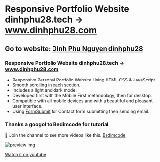 # Responsive Portfolio Website dinhphu28.tech -> www.dinhphu28.com
## Go to website: [Dinh Phu Nguyen dinhphu28](https://www.dinhphu28.tech)
### Responsive Portfolio Website dinhphu28.tech -> www.dinhphu28.com

- Responsive Personal Portfolio Website Using HTML CSS & JavaScript
- Smooth scrolling in each section.
- Includes a light and dark mode.
- Developed first with the Mobile First methodology, then for desktop.
- Compatible with all mobile devices and with a beautiful and pleasant user interface.
- Using [FormSubmit](https://formsubmit.co) for Contact form submitting then sending email.

### Thanks a googol to Bedimcode for tutorial

💙 Join the channel to see more videos like this. [Bedimcode](https://www.youtube.com/c/Bedimcode)

![preview img](/preview.png)

[Watch it on youtube](https://youtu.be/27JtRAI3QO8)
